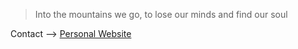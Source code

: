 > Into the mountains we go, to lose our minds and find our soul 

Contact --> [Personal Website](https://apoorv7g.github.io/portfolio/)

<!---
APOORV7G/APOORV7G is a ✨ special ✨ repository because its `README.md` (this file) appears on your GitHub profile.
You can click the Preview link to take a look at your changes.
--->
